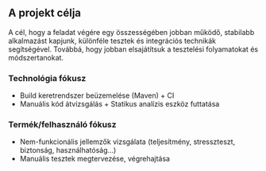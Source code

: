 ## A projekt célja
A cél, hogy a feladat végére egy összességében jobban működő, stabilabb alkalmazást kapjunk, különféle tesztek és integrációs technikák segítségével. Továbbá, hogy jobban elsajátítsuk a tesztelési folyamatokat és módszertanokat.

### Technológia fókusz
- Build keretrendszer beüzemelése (Maven) + CI
- Manuális kód átvizsgálás + Statikus analízis eszköz futtatása

### Termék/felhasználó fókusz
- Nem-funkcionális jellemzők vizsgálata (teljesítmény, stresszteszt, biztonság, használhatóság...)
- Manuális tesztek megtervezése, végrehajtása
